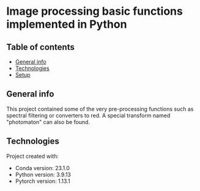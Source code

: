 # Image processing basic functions implemented in Python

## Table of contents
* [General info](#general-info)
* [Technologies](#technologies)
* [Setup](#setup)

## General info
This project contained some of the very pre-processing functions such as spectral filtering or converters to red. A special transform named "photomaton" can also be found.


## Technologies
Project created with:
* Conda version: 23.1.0
* Python version: 3.9.13
* Pytorch version: 1.13.1

